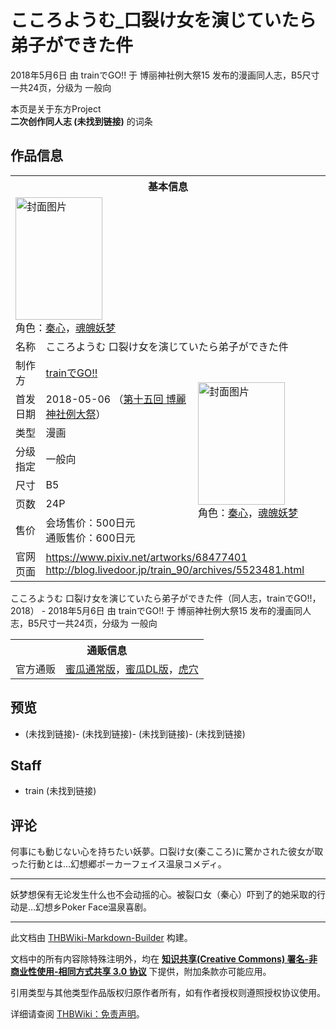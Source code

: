 # こころようむ_口裂け女を演じていたら弟子ができた件

<!-- source html: G:\repos\THBWiki-Markdown-Builder\THBWikiMarkdown\Temp\main\0\0d\ns0%3A%E3%81%93%E3%81%93%E3%82%8D%E3%82%88%E3%81%86%E3%82%80_%E5%8F%A3%E8%A3%82%E3%81%91%E5%A5%B3%E3%82%92%E6%BC%94%E3%81%98%E3%81%A6%E3%81%84%E3%81%9F%E3%82%89%E5%BC%9F%E5%AD%90%E3%81%8C%E3%81%A7%E3%81%8D%E3%81%9F%E4%BB%B6.html -->

2018年5月6日 由 trainでGO!! 于 博丽神社例大祭15 发布的漫画同人志，B5尺寸一共24页，分级为 一般向

本页是关于东方Project  
 **二次创作同人志 (未找到链接)** 的词条

## 作品信息

<table><tbody><tr><th colspan="3">基本信息</th></tr><tr><td class="cover-artwork-mobile" colspan="2"><a href="./文件-こころようむ_口裂け女を演じていたら弟子ができた件封面.jpg.md" class="image" title="封面图片"><img alt="封面图片" src="https://upload.thwiki.cc/thumb/8/81/%E3%81%93%E3%81%93%E3%82%8D%E3%82%88%E3%81%86%E3%82%80_%E5%8F%A3%E8%A3%82%E3%81%91%E5%A5%B3%E3%82%92%E6%BC%94%E3%81%98%E3%81%A6%E3%81%84%E3%81%9F%E3%82%89%E5%BC%9F%E5%AD%90%E3%81%8C%E3%81%A7%E3%81%8D%E3%81%9F%E4%BB%B6%E5%B0%81%E9%9D%A2.jpg/139px-%E3%81%93%E3%81%93%E3%82%8D%E3%82%88%E3%81%86%E3%82%80_%E5%8F%A3%E8%A3%82%E3%81%91%E5%A5%B3%E3%82%92%E6%BC%94%E3%81%98%E3%81%A6%E3%81%84%E3%81%9F%E3%82%89%E5%BC%9F%E5%AD%90%E3%81%8C%E3%81%A7%E3%81%8D%E3%81%9F%E4%BB%B6%E5%B0%81%E9%9D%A2.jpg" decoding="async" loading="lazy" width="139" height="196" srcset="https://upload.thwiki.cc/thumb/8/81/%E3%81%93%E3%81%93%E3%82%8D%E3%82%88%E3%81%86%E3%82%80_%E5%8F%A3%E8%A3%82%E3%81%91%E5%A5%B3%E3%82%92%E6%BC%94%E3%81%98%E3%81%A6%E3%81%84%E3%81%9F%E3%82%89%E5%BC%9F%E5%AD%90%E3%81%8C%E3%81%A7%E3%81%8D%E3%81%9F%E4%BB%B6%E5%B0%81%E9%9D%A2.jpg/208px-%E3%81%93%E3%81%93%E3%82%8D%E3%82%88%E3%81%86%E3%82%80_%E5%8F%A3%E8%A3%82%E3%81%91%E5%A5%B3%E3%82%92%E6%BC%94%E3%81%98%E3%81%A6%E3%81%84%E3%81%9F%E3%82%89%E5%BC%9F%E5%AD%90%E3%81%8C%E3%81%A7%E3%81%8D%E3%81%9F%E4%BB%B6%E5%B0%81%E9%9D%A2.jpg 1.5x, https://upload.thwiki.cc/thumb/8/81/%E3%81%93%E3%81%93%E3%82%8D%E3%82%88%E3%81%86%E3%82%80_%E5%8F%A3%E8%A3%82%E3%81%91%E5%A5%B3%E3%82%92%E6%BC%94%E3%81%98%E3%81%A6%E3%81%84%E3%81%9F%E3%82%89%E5%BC%9F%E5%AD%90%E3%81%8C%E3%81%A7%E3%81%8D%E3%81%9F%E4%BB%B6%E5%B0%81%E9%9D%A2.jpg/277px-%E3%81%93%E3%81%93%E3%82%8D%E3%82%88%E3%81%86%E3%82%80_%E5%8F%A3%E8%A3%82%E3%81%91%E5%A5%B3%E3%82%92%E6%BC%94%E3%81%98%E3%81%A6%E3%81%84%E3%81%9F%E3%82%89%E5%BC%9F%E5%AD%90%E3%81%8C%E3%81%A7%E3%81%8D%E3%81%9F%E4%BB%B6%E5%B0%81%E9%9D%A2.jpg 2x" data-file-width="708" data-file-height="1000"></a><div class="cover-char">角色：<a href="./秦心.md" title="秦心">秦心</a>，<a href="./魂魄妖梦.md" title="魂魄妖梦">魂魄妖梦</a></div></td>
</tr><tr><td class="label">名称</td><td colspan="2"> こころようむ 口裂け女を演じていたら弟子ができた件 </td></tr><tr><td class="label">制作方</td><td><a href="./trainでGO!!.md" title="trainでGO!!">trainでGO!!</a></td><td class="cover-artwork" rowspan="7" style="min-width:196px;"><a href="./文件-こころようむ_口裂け女を演じていたら弟子ができた件封面.jpg.md" class="image" title="封面图片"><img alt="封面图片" src="https://upload.thwiki.cc/thumb/8/81/%E3%81%93%E3%81%93%E3%82%8D%E3%82%88%E3%81%86%E3%82%80_%E5%8F%A3%E8%A3%82%E3%81%91%E5%A5%B3%E3%82%92%E6%BC%94%E3%81%98%E3%81%A6%E3%81%84%E3%81%9F%E3%82%89%E5%BC%9F%E5%AD%90%E3%81%8C%E3%81%A7%E3%81%8D%E3%81%9F%E4%BB%B6%E5%B0%81%E9%9D%A2.jpg/139px-%E3%81%93%E3%81%93%E3%82%8D%E3%82%88%E3%81%86%E3%82%80_%E5%8F%A3%E8%A3%82%E3%81%91%E5%A5%B3%E3%82%92%E6%BC%94%E3%81%98%E3%81%A6%E3%81%84%E3%81%9F%E3%82%89%E5%BC%9F%E5%AD%90%E3%81%8C%E3%81%A7%E3%81%8D%E3%81%9F%E4%BB%B6%E5%B0%81%E9%9D%A2.jpg" decoding="async" loading="lazy" width="139" height="196" srcset="https://upload.thwiki.cc/thumb/8/81/%E3%81%93%E3%81%93%E3%82%8D%E3%82%88%E3%81%86%E3%82%80_%E5%8F%A3%E8%A3%82%E3%81%91%E5%A5%B3%E3%82%92%E6%BC%94%E3%81%98%E3%81%A6%E3%81%84%E3%81%9F%E3%82%89%E5%BC%9F%E5%AD%90%E3%81%8C%E3%81%A7%E3%81%8D%E3%81%9F%E4%BB%B6%E5%B0%81%E9%9D%A2.jpg/208px-%E3%81%93%E3%81%93%E3%82%8D%E3%82%88%E3%81%86%E3%82%80_%E5%8F%A3%E8%A3%82%E3%81%91%E5%A5%B3%E3%82%92%E6%BC%94%E3%81%98%E3%81%A6%E3%81%84%E3%81%9F%E3%82%89%E5%BC%9F%E5%AD%90%E3%81%8C%E3%81%A7%E3%81%8D%E3%81%9F%E4%BB%B6%E5%B0%81%E9%9D%A2.jpg 1.5x, https://upload.thwiki.cc/thumb/8/81/%E3%81%93%E3%81%93%E3%82%8D%E3%82%88%E3%81%86%E3%82%80_%E5%8F%A3%E8%A3%82%E3%81%91%E5%A5%B3%E3%82%92%E6%BC%94%E3%81%98%E3%81%A6%E3%81%84%E3%81%9F%E3%82%89%E5%BC%9F%E5%AD%90%E3%81%8C%E3%81%A7%E3%81%8D%E3%81%9F%E4%BB%B6%E5%B0%81%E9%9D%A2.jpg/277px-%E3%81%93%E3%81%93%E3%82%8D%E3%82%88%E3%81%86%E3%82%80_%E5%8F%A3%E8%A3%82%E3%81%91%E5%A5%B3%E3%82%92%E6%BC%94%E3%81%98%E3%81%A6%E3%81%84%E3%81%9F%E3%82%89%E5%BC%9F%E5%AD%90%E3%81%8C%E3%81%A7%E3%81%8D%E3%81%9F%E4%BB%B6%E5%B0%81%E9%9D%A2.jpg 2x" data-file-width="708" data-file-height="1000"></a><div class="cover-char">角色：<a href="./秦心.md" title="秦心">秦心</a>，<a href="./魂魄妖梦.md" title="魂魄妖梦">魂魄妖梦</a></div></td>
</tr><tr><td class="label">首发日期</td><td>2018-05-06&#160;（<a href="/展会作品列表?e=%E5%8D%9A%E4%B8%BD%E7%A5%9E%E7%A4%BE%E4%BE%8B%E5%A4%A7%E7%A5%AD%2315">第十五回 博麗神社例大祭</a>）</td></tr><tr><td class="label">类型</td><td>漫画</td></tr><tr><td class="label">分级指定</td><td>一般向</td></tr><tr><td class="label">尺寸</td><td>B5</td></tr><tr><td class="label">页数</td><td>24P</td></tr><tr><td class="label">售价</td><td>会场售价：500日元<br>通贩售价：600日元</td></tr>
<tr><td class="label">官网页面</td><td colspan="2"><a rel="nofollow" class="external free" href="https://www.pixiv.net/artworks/68477401">https://www.pixiv.net/artworks/68477401</a><br><a rel="nofollow" class="external free" href="http://blog.livedoor.jp/train_90/archives/5523481.html">http://blog.livedoor.jp/train_90/archives/5523481.html</a></td></tr></tbody></table>

こころようむ 口裂け女を演じていたら弟子ができた件（同人志，trainでGO!!，2018） - 2018年5月6日 由 trainでGO!! 于 博丽神社例大祭15 发布的漫画同人志，B5尺寸一共24页，分级为 一般向

<table><tbody><tr><th colspan="3">通贩信息</th></tr><tr><td class="label">官方通贩</td><td colspan="2"><a rel="nofollow" class="external text" href="https://www.melonbooks.co.jp/detail/detail.php?product_id=364299">蜜瓜通常版</a>，<a rel="nofollow" class="external text" href="https://www.melonbooks.co.jp/detail/detail.php?product_id=368501">蜜瓜DL版</a>，<a rel="nofollow" class="external text" href="https://ec.toranoana.jp/tora_r/ec/item/040030634211">虎穴</a></td></tr></tbody></table>



## 预览
-  (未找到链接)-  (未找到链接)-  (未找到链接)-  (未找到链接)


## Staff
- train (未找到链接)


## 评论
  
何事にも動じない心を持ちたい妖夢。口裂け女(秦こころ)に驚かされた彼女が取った行動とは…幻想郷ポーカーフェイス温泉コメディ。
  

___

  
妖梦想保有无论发生什么也不会动摇的心。被裂口女（秦心）吓到了的她采取的行动是…幻想乡Poker Face温泉喜剧。
  





---

此文档由 [THBWiki-Markdown-Builder](https://github.com/Delsin-Yu/THBWiki-Markdown-Builder) 构建。

文档中的所有内容除特殊注明外，均在 [**知识共享(Creative Commons) 署名-非商业性使用-相同方式共享 3.0 协议**](https://creativecommons.org/licenses/by-sa/3.0/deed.zh-hans) 下提供，附加条款亦可能应用。

引用类型与其他类型作品版权归原作者所有，如有作者授权则遵照授权协议使用。

详细请查阅 [THBWiki：免责声明](https://thbwiki.cc/THBWiki:%E5%85%8D%E8%B4%A3%E5%A3%B0%E6%98%8E)。

